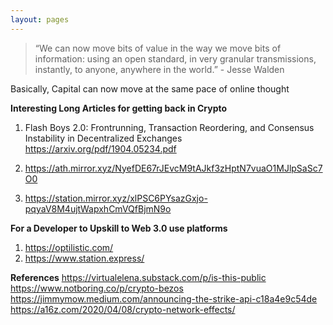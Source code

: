 ```yaml
---
layout: pages
---
```


> “We can now move bits of value in the way we move bits of information: using an open standard, in very granular transmissions, instantly, to anyone, anywhere in the world.” - Jesse Walden

Basically, Capital can now move at the same pace of online thought

**Interesting Long Articles for getting back in Crypto**
1. Flash Boys 2.0: Frontrunning, Transaction Reordering, and Consensus Instability in Decentralized Exchanges
https://arxiv.org/pdf/1904.05234.pdf

2. https://ath.mirror.xyz/NyefDE67rJEvcM9tAJkf3zHptN7vuaO1MJlpSaSc7O0

3. https://station.mirror.xyz/xlPSC6PYsazGxjo-pqyaV8M4ujtWapxhCmVQfBjmN9o


**For a Developer to Upskill to Web 3.0 use platforms**
1. https://optilistic.com/
2. https://www.station.express/

**References**
https://virtualelena.substack.com/p/is-this-public
https://www.notboring.co/p/crypto-bezos
https://jimmymow.medium.com/announcing-the-strike-api-c18a4e9c54de
https://a16z.com/2020/04/08/crypto-network-effects/